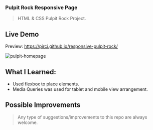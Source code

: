 ### Pulpit Rock Responsive Page

> HTML & CSS Pulpit Rock Project.
## Live Demo

Preview: https://pirci.github.io/responsive-pulpit-rock/

![pulpit-homepage](img/demo.gif)

## What I Learned:

- Used flexbox to place elements.
- Media Queries was used for tablet and mobile view arrangement.

## Possible Improvements

> Any type of suggestions/improvements to this repo are always welcome.

